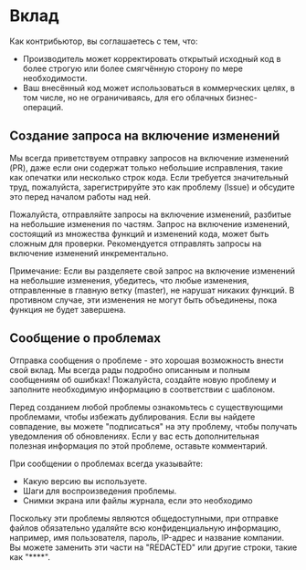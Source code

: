 # Вклад

Как контрибьютор, вы соглашаетесь с тем, что:

- Производитель может корректировать открытый исходный код в более строгую или более смягчённую сторону по мере необходимости.
- Ваш внесённый код может использоваться в коммерческих целях, в том числе, но не ограничиваясь, для его облачных бизнес-операций.

## Создание запроса на включение изменений
Мы всегда приветствуем отправку запросов на включение изменений (PR), даже если они содержат только небольшие исправления, такие как опечатки или несколько строк кода. Если требуется значительный труд, пожалуйста, зарегистрируйте это как проблему (Issue) и обсудите это перед началом работы над ней.

Пожалуйста, отправляйте запросы на включение изменений, разбитые на небольшие изменения по частям. Запрос на включение изменений, состоящий из множества функций и изменений кода, может быть сложным для проверки. Рекомендуется отправлять запросы на включение изменений инкрементально.

Примечание: Если вы разделяете свой запрос на включение изменений на небольшие изменения, убедитесь, что любые изменения, отправленные в главную ветку (master), не нарушат никаких функций. В противном случае, эти изменения не могут быть объединены, пока функция не будет завершена.

## Сообщение о проблемах
Отправка сообщения о проблеме - это хорошая возможность внести свой вклад. Мы всегда рады подробно описанным и полным сообщениям об ошибках! Пожалуйста, создайте новую проблему и заполните необходимую информацию в соответствии с шаблоном.

Перед созданием любой проблемы ознакомьтесь с существующими проблемами, чтобы избежать дублирования. Если вы найдете совпадение, вы можете "подписаться" на эту проблему, чтобы получать уведомления об обновлениях. Если у вас есть дополнительная полезная информация по этой проблеме, оставьте комментарий.

При сообщении о проблемах всегда указывайте:

* Какую версию вы используете.
* Шаги для воспроизведения проблемы.
* Снимки экрана или файлы журнала, если это необходимо

Поскольку эти проблемы являются общедоступными, при отправке файлов обязательно удаляйте всю конфиденциальную информацию, например, имя пользователя, пароль, IP-адрес и название компании. Вы можете заменить эти части на "REDACTED" или другие строки, такие как "****".